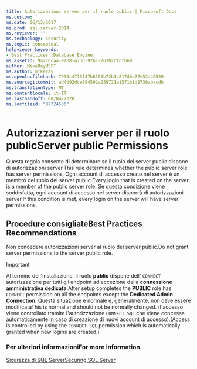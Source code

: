 ```yaml
---
title: Autorizzazioni server per il ruolo public | Microsoft Docs
ms.custom: ''
ms.date: 06/13/2017
ms.prod: sql-server-2014
ms.reviewer: ''
ms.technology: security
ms.topic: conceptual
helpviewer_keywords:
- Best Practices [Database Engine]
ms.assetid: 9a276caa-ea38-473d-92bc-26302bfcf660
author: MikeRayMSFT
ms.author: mikeray
ms.openlocfilehash: 7913c4715f47b8105b72b1c817dbe77e52d40539
ms.sourcegitcommit: ad4d92dce894592a259721a1571b1d8736abacdb
ms.translationtype: MT
ms.contentlocale: it-IT
ms.lasthandoff: 08/04/2020
ms.locfileid: "87724536"
---
```

# <a name="server-public-permissions"></a><span data-ttu-id="e8012-102">Autorizzazioni server per il ruolo public</span><span class="sxs-lookup"><span data-stu-id="e8012-102">Server public Permissions</span></span>
  <span data-ttu-id="e8012-103">Questa regola consente di determinare se il ruolo del server public dispone di autorizzazioni server.</span><span class="sxs-lookup"><span data-stu-id="e8012-103">This rule determines whether the public server role has server permissions.</span></span> <span data-ttu-id="e8012-104">Ogni account di accesso creato nel server è un membro del ruolo del server public.</span><span class="sxs-lookup"><span data-stu-id="e8012-104">Every login that is created on the server is a member of the public server role.</span></span> <span data-ttu-id="e8012-105">Se questa condizione viene soddisfatta, ogni account di accesso nel server disporrà di autorizzazioni server.</span><span class="sxs-lookup"><span data-stu-id="e8012-105">If this condition is met, every login on the server will have server permissions.</span></span>  
  
## <a name="best-practices-recommendations"></a><span data-ttu-id="e8012-106">Procedure consigliate</span><span class="sxs-lookup"><span data-stu-id="e8012-106">Best Practices Recommendations</span></span>  
 <span data-ttu-id="e8012-107">Non concedere autorizzazioni server al ruolo del server public.</span><span class="sxs-lookup"><span data-stu-id="e8012-107">Do not grant server permissions to the server public role.</span></span>  
  
> [!IMPORTANT]  
>  <span data-ttu-id="e8012-108">Al termine dell'installazione, il ruolo **public** dispone dell' `CONNECT` autorizzazione per tutti gli endpoint ad eccezione della **connessione amministrativa dedicata**.</span><span class="sxs-lookup"><span data-stu-id="e8012-108">After setup completes the **PUBLIC** role has `CONNECT` permission on all the endpoints except the **Dedicated Admin Connection**.</span></span> <span data-ttu-id="e8012-109">Questa situazione è normale e, generalmente, non deve essere modificata</span><span class="sxs-lookup"><span data-stu-id="e8012-109">This is normal and should not be normally changed.</span></span> <span data-ttu-id="e8012-110">(l'accesso viene controllato tramite l'autorizzazione `CONNECT SQL` che viene concessa automaticamente in caso di creazione di nuovi account di accesso).</span><span class="sxs-lookup"><span data-stu-id="e8012-110">(Access is controlled by using the `CONNECT SQL` permission which is automatically granted when new logins are created.)</span></span>  
  
### <a name="for-more-information"></a><span data-ttu-id="e8012-111">Per ulteriori informazioni</span><span class="sxs-lookup"><span data-stu-id="e8012-111">For more information</span></span>  
 [<span data-ttu-id="e8012-112">Sicurezza di SQL Server</span><span class="sxs-lookup"><span data-stu-id="e8012-112">Securing SQL Server</span></span>](../security/securing-sql-server.md)  
  
  
